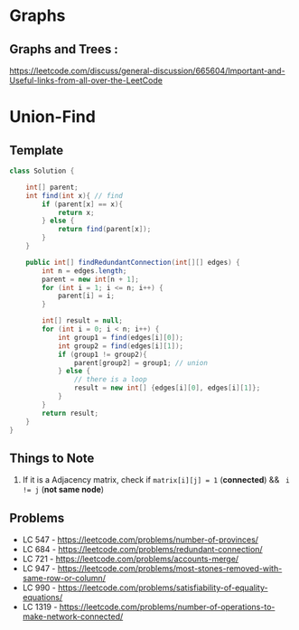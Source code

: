 # Graphs

## Graphs and Trees :

https://leetcode.com/discuss/general-discussion/665604/Important-and-Useful-links-from-all-over-the-LeetCode

# Union-Find

## Template

```java
class Solution {

    int[] parent;
    int find(int x){ // find
        if (parent[x] == x){
            return x;
        } else {
            return find(parent[x]);
        }
    }

    public int[] findRedundantConnection(int[][] edges) {
        int n = edges.length;
        parent = new int[n + 1];
        for (int i = 1; i <= n; i++) {
            parent[i] = i;
        }

        int[] result = null;
        for (int i = 0; i < n; i++) {
            int group1 = find(edges[i][0]);
            int group2 = find(edges[i][1]);
            if (group1 != group2){
                parent[group2] = group1; // union
            } else {
                // there is a loop
                result = new int[] {edges[i][0], edges[i][1]};
            }
        }
        return result;
    }
}
```
## Things to Note
1. If it is a Adjacency matrix, check if ``` matrix[i][j] = 1 ```  (**connected**) && ``` i != j``` (**not same node**)

## Problems
- LC 547 - https://leetcode.com/problems/number-of-provinces/
- LC 684 - https://leetcode.com/problems/redundant-connection/
- LC 721 - https://leetcode.com/problems/accounts-merge/  
- LC 947 - https://leetcode.com/problems/most-stones-removed-with-same-row-or-column/
- LC 990 - https://leetcode.com/problems/satisfiability-of-equality-equations/
- LC 1319 - https://leetcode.com/problems/number-of-operations-to-make-network-connected/
   
